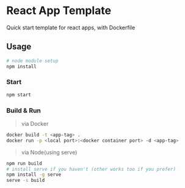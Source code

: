 # React App Template

Quick start template for react apps, with Dockerfile
## Usage
```bash
# node module setup
npm install
```
### Start
```bash
npm start
```
### Build & Run
> via Docker
```bash
docker build -t <app-tag> .
docker run -p <local port>:<docker container port> -d <app-tag>
```

> via Node(using serve)
```bash
npm run build
# install serve if you haven't (other works too if you prefer)
npm install -g serve
serve -s build
```
